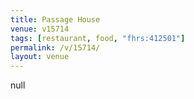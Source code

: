 ```yaml
---
title: Passage House
venue: v15714
tags: [restaurant, food, "fhrs:412501"]
permalink: /v/15714/
layout: venue
---
```

null